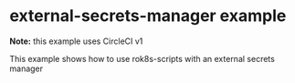 # external-secrets-manager example

**Note:** this example uses CircleCI v1

This example shows how to use rok8s-scripts with an external secrets manager
